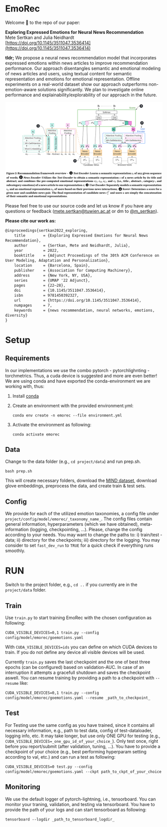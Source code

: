 # EmoRec

Welcome 👋 to the repo of our paper:

**Exploring Expressed Emotions for Neural News Recommendation**<br/>
Mete Sertkan and Julia Neidhardt<br/>
[https://doi.org/10.1145/3511047.3536414](https://doi.org/10.1145/3511047.3536414)

**tldr;**  We propose a neural news recommendation model that incorporates expressed emotions within news articles to improve recommendation performance. Our approach disentangles semantic and emotional modeling of news articles and users, using textual content for semantic representation and emotions for emotional representation. Offline experiments on a real-world dataset show our approach outperforms non-emotion-aware solutions significantly. We plan to investigate online performance and explainability/explorability of our approach in the future.

![This is an image](figures/emorec_overview.png)

Please feel free to use our source code and let us know if you have any questions or feedback ([mete.sertkan@tuwien.ac.at](mailto:mete.sertkan@tuwien.ac.at) or dm to [@m_sertkan](http://twitter.com/m_sertkan)).

**Please cite our work as:**
```
@inproceedings{sertkan2022_exploring,
	title        = {Exploring Expressed Emotions for Neural News Recommendation},
	author       = {Sertkan, Mete and Neidhardt, Julia},
	year         = 2022,
	booktitle    = {Adjunct Proceedings of the 30th ACM Conference on User Modeling, Adaptation and Personalization},
	location     = {Barcelona, Spain},
	publisher    = {Association for Computing Machinery},
	address      = {New York, NY, USA},
	series       = {UMAP '22 Adjunct},
	pages        = {22–28},
	doi          = {10.1145/3511047.3536414},
	isbn         = 9781450392327,
	url          = {https://doi.org/10.1145/3511047.3536414},
	numpages     = 7,
	keywords     = {news recommendation, neural networks, emotions, diversity}
}
```

# Setup

## Requirements
In our implementations we use the combo pytorch - pytorchlighnting - torchmetrics. Thus, a cuda device is suggested and more are even better! We are using conda and have exported the conda-environment we are working with, thus: 
1. Install [conda](https://docs.conda.io/en/latest/)
2. Create an environment with the provided environment.yml:

    ```
    conda env create -n emorec --file environment.yml
    ```
3. Activate the environment as following: 
    ```
    conda activate emorec
    ```

## Data
Change to the data folder (e.g., ``cd project/data``) and run prep.sh. 
```
bash prep.sh
```
This will create necessary folders, download the [MIND dataset](https://msnews.github.io), download glove embeddings, preprocess the data, and create train & test sets. 

## Config
We provide for each of the utilized emotion taxonomies, a config file under ``project/config/model/emorec/_taxonomy_name_``. The config files contain general information, hyperparameters (which we have obtained), meta-information (logging, checkpointing, ...). Please, change the config according to your needs. You may want to change the paths to: i) train/test - data; ii) directory for the checkpoints; iii) directory for the logging. You may consider to set ``fast_dev_run`` to ``TRUE`` for a quick check if everything runs smoothly. 

# RUN
Switch to the project folder, e.g., ``cd ..`` if you currently are in the ``project/data`` folder. 

## Train
Use  ``train.py`` to start training EmoRec with the chosen configuration as following: 
```
CUDA_VISIBLE_DEVICES=0,1 train.py --config config/model/emorec/goemotions.yaml
```
With ``CUDA_VISIBLE_DEVICES=ids`` you can define on which CUDA devices to train. If you do not define any device all visible devices will be used. 

Currently ``train.py`` saves the last checkpoint and the one of best three epochs (can be configured) based on validation-AUC. In case of an interruption it attempts a gracefull shutdown and saves the checkpoint aswell. You can resume training by providing a path to a checkpoint with  ``--resume`` like: 
```
CUDA_VISIBLE_DEVICES=0,1 train.py --config config/model/emorec/goemotions.yaml --resume _path_to_checkpoint_
```

## Test
For Testing use the same config as you have trained, since it contains all necessary information, e.g., path to test data, config of test-dataloader, logging info, etc. It may take longer, but use only ONE GPU for testing (e.g., ``CUDA_VISIBLE_DEVICES=_one_gpu_id_of_your_choice_``). Only test once, right before you report/submit (after validation, tuning, ...). You have to provide a checkpoint of your choice (e.g., best performing hyperparam setting according to val, etc.) and can run a test as following:
```
CUDA_VISIBLE_DEVICES=0 test.py --config config/model/emorec/goemotions.yaml --ckpt path_to_ckpt_of_your_choice
```

## Monitoring
We use the default logger of pytorch-lightning, i.e., tensorboard. You can monitor your traning, validation, and testing via tensorboard. You have to provide the path of your logs and can start tensorboard as following: 
```
tensorboard --logdir _path_to_tensorboard_logdir_
```

